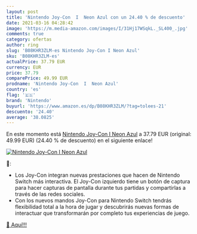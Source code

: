 ```yaml
---
layout: post
title: 'Nintendo Joy-Con  I  Neon Azul con un 24.40 % de descuento'
date: 2021-03-16 04:28:42
image: 'https://m.media-amazon.com/images/I/31Hj17WSqkL._SL400_.jpg'
comments: true
category: ofertas
author: ring
slug: 'B08KHR3ZLM-es Nintendo Joy-Con I Neon Azul'
sku: 'B08KHR3ZLM-es'
actualPrice: 37.79 EUR
currency: EUR
price: 37.79
comparePrice: 49.99 EUR
prodname: 'Nintendo Joy-Con  I  Neon Azul'
country: 'es'
flag: '🇪🇸'
brand: 'Nintendo'
buyurl: 'https://www.amazon.es/dp/B08KHR3ZLM/?tag=tolees-21'
descuento: '24.40'
average: '38.0825'
---
```


En este momento está [Nintendo Joy-Con  I  Neon Azul](https://www.amazon.es/dp/B08KHR3ZLM/?tag=tolees-21) a 37.79 EUR (original: 49.99 EUR) (24.40 %  de descuento) en el siguiente enlace!

[![Nintendo Joy-Con  I  Neon Azul](https://m.media-amazon.com/images/I/31Hj17WSqkL._SL400_.jpg)](https://www.amazon.es/dp/B08KHR3ZLM/?tag=tolees-21)

🔎:

- Los Joy-Con integran nuevas prestaciones que hacen de Nintendo Switch más interactiva. El Joy-Con izquierdo tiene un botón de captura para hacer capturas de pantalla durante tus partidas y compartirlas a través de las redes sociales.
- Con los nuevos mandos Joy-Con para Nintendo Switch tendrás flexibilidad total a la hora de jugar y descubrirás nuevas formas de interactuar que transformarán por completo tus experiencias de juego.

[🛒 Aquí!!!](https://www.amazon.es/dp/B08KHR3ZLM/?tag=tolees-21)
